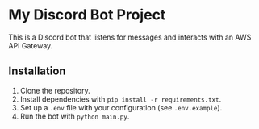 # My Discord Bot Project

This is a Discord bot that listens for messages and interacts with an AWS API Gateway.

## Installation

1. Clone the repository.
2. Install dependencies with `pip install -r requirements.txt`.
3. Set up a `.env` file with your configuration (see `.env.example`).
4. Run the bot with `python main.py`.

